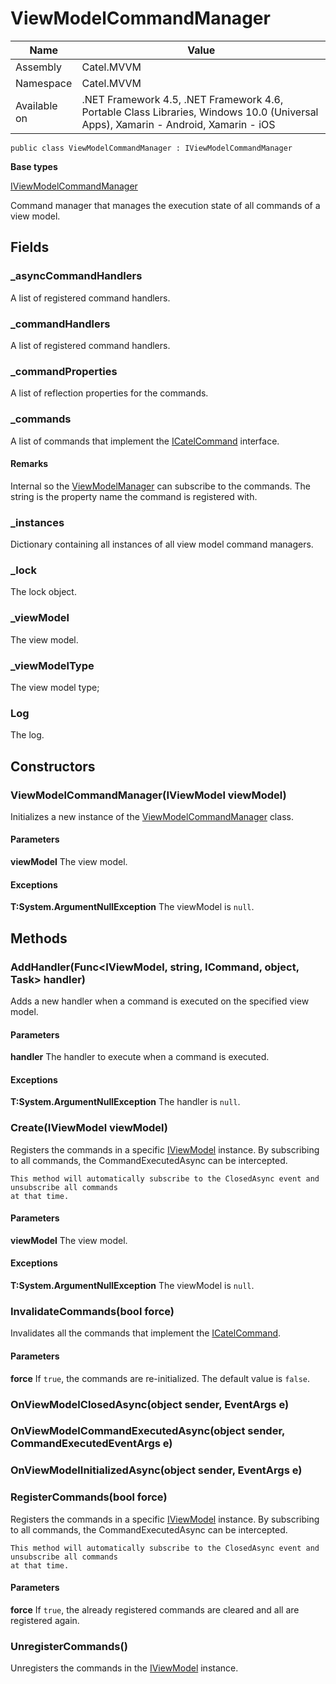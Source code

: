 

# ViewModelCommandManager

Name|Value
---|---
Assembly|Catel.MVVM
Namespace|Catel.MVVM
Available on|.NET Framework 4.5, .NET Framework 4.6, Portable Class Libraries, Windows 10.0 (Universal Apps), Xamarin - Android, Xamarin - iOS

```
public class ViewModelCommandManager : IViewModelCommandManager
```

**Base types**

[IViewModelCommandManager](/Catel.MVVM\Catel\MVVM\IViewModelCommandManager.md)


Command manager that manages the execution state of all commands of a view model.



## Fields

### _asyncCommandHandlers

A list of registered command handlers.



### _commandHandlers

A list of registered command handlers.



### _commandProperties

A list of reflection properties for the commands.



### _commands

A list of commands that implement the [ICatelCommand](#) interface.

#### Remarks

Internal so the [ViewModelManager](#) can subscribe to the commands. The string is the property name
    the command is registered with.



### _instances

Dictionary containing all instances of all view model command managers.



### _lock

The lock object.



### _viewModel

The view model.



### _viewModelType

The view model type;



### Log

The log.



## Constructors

### ViewModelCommandManager(IViewModel viewModel)

Initializes a new instance of the [ViewModelCommandManager](#) class.

#### Parameters

**viewModel**
The view model.

#### Exceptions

**T:System.ArgumentNullException**
The viewModel is ```null```.



## Methods

### AddHandler(Func<IViewModel, string, ICommand, object, Task> handler)

Adds a new handler when a command is executed on the specified view model.

#### Parameters

**handler**
The handler to execute when a command is executed.

#### Exceptions

**T:System.ArgumentNullException**
The handler is ```null```.



### Create(IViewModel viewModel)

Registers the commands in a specific [IViewModel](#) instance. By subscribing
    to all commands, the CommandExecutedAsync can be intercepted.
    


    This method will automatically subscribe to the ClosedAsync event and unsubscribe all commands
    at that time.

#### Parameters

**viewModel**
The view model.

#### Exceptions

**T:System.ArgumentNullException**
The viewModel is ```null```.



### InvalidateCommands(bool force)

Invalidates all the commands that implement the [ICatelCommand](#).

#### Parameters

**force**
If ```true```, the commands are re-initialized. The default value is ```false```.



### OnViewModelClosedAsync(object sender, EventArgs e)

### OnViewModelCommandExecutedAsync(object sender, CommandExecutedEventArgs e)

### OnViewModelInitializedAsync(object sender, EventArgs e)

### RegisterCommands(bool force)

Registers the commands in a specific [IViewModel](#) instance. By subscribing
    to all commands, the CommandExecutedAsync can be intercepted.
    


    This method will automatically subscribe to the ClosedAsync event and unsubscribe all commands
    at that time.

#### Parameters

**force**
If ```true```, the already registered commands are cleared and all are registered again.



### UnregisterCommands()

Unregisters the commands in the [IViewModel](#) instance.



